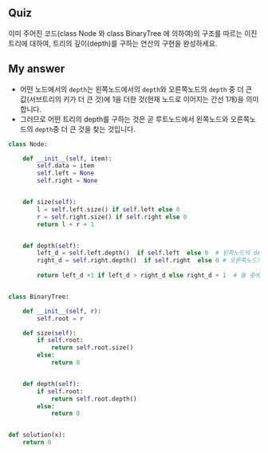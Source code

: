 ## Quiz
이미 주어진 코드(class Node 와 class BinaryTree 에 의하여)의 구조를 따르는 이진 트리에 대하여, 
트리의 깊이(depth)를 구하는 연산의 구현을 완성하세요.

## My answer
* 어떤 노드에서의 `depth`는 왼쪽노드에서의 `depth`와 오른쪽노드의 `depth` 중 더 큰 값(서브트리의 키가 더 큰 것)에 1을 더한 것(현재 노드로 이어지는 간선 1개)을 의미합니다.
* 그러므로 어떤 트리의 depth를 구하는 것은 곧 루트노드에서 왼쪽노드와 오른쪽노드의 `depth`중 더 큰 것을 찾는 것입니다.
```python
class Node:

    def __init__(self, item):
        self.data = item
        self.left = None
        self.right = None


    def size(self):
        l = self.left.size() if self.left else 0
        r = self.right.size() if self.right else 0
        return l + r + 1


    def depth(self):
        left_d = self.left.depth()  if self.left  else 0  # 왼쪽노드의 depth를 재귀적으로 구합니다.
        right_d = self.right.depth()  if self.right  else 0 # 오른쪽노드의 depth를 재귀적으로 구합니다.
    
        return left_d +1 if left_d > right_d else right_d + 1  # 둘 중에 더 큰 것 + 1이 곧 현재노드의 depth를 나타냅니다.


class BinaryTree:

    def __init__(self, r):
        self.root = r

    def size(self):
        if self.root:
            return self.root.size()
        else:
            return 0


    def depth(self):
        if self.root:
            return self.root.depth()
        else:
            return 0


def solution(x):
    return 0
```
